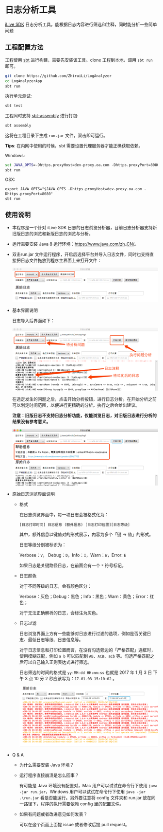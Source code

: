 # 日志分析工具

[iLive SDK](https://www.qcloud.com/product/ilvb) 日志分析工具，能根据日志内容进行筛选和注释，同时能分析一些简单问题

## 工程配置方法

工程使用 [sbt](http://www.scala-sbt.org/) 进行构建，需要先安装该工具。clone 工程到本地，调用 `sbt run` 即可。

```bash
git clone https://github.com/ZhiruiLi/LogAnalyzer
cd LogAnalyzerApp
sbt run
```

执行单元测试:

```bash
sbt test
```

工程同时支持 [sbt-assembly](https://github.com/sbt/sbt-assembly) 进行打包:

```bash
sbt assembly
```

这将在工程目录下生成 `run.jar` 文件，双击即可运行。

**Tips**: 在内网中使用的时候，sbt 需要设置代理服务器才能正确获取依赖。

Windows:

```bat
set JAVA_OPTS=-Dhttps.proxyHost=dev-proxy.oa.com -Dhttps.proxyPort=8080
sbt run
```

OSX:

```
export JAVA_OPTS="$JAVA_OPTS -Dhttps.proxyHost=dev-proxy.oa.com -Dhttps.proxyPort=8080"
sbt run
```

## 使用说明

- 本程序是一个针对 iLive SDK 日志的日志浏览分析器，目前日志分析器支持新旧版日志的浏览和新版日志的浏览与分析。

- 运行需要安装 Java 8 运行环境：<https://www.java.com/zh_CN/>。

- 双击run.jar 文件运行程序，开启后选择平台并导入日志文件，同时也支持直接把日志文件拖放到程序主界面上来打开文件：

  ![load_log_file](https://raw.githubusercontent.com/ZhiruiLi/LogAnalyzer/master/imgs/load_log_file.png)

- 基本界面说明

  日志导入后界面如下：

  ![main_screen](https://raw.githubusercontent.com/ZhiruiLi/LogAnalyzer/master/imgs/main_screen.png)

  在选定发生的问题之后，点击开始分析按钮，进行日志分析。在开始分析之前可以划定时间范围，以便进行更精确的分析。执行之后会给出建议。

  **注意：旧版日志不支持日志分析功能，仅能浏览日志，对旧版日志进行分析的结果没有参考意义。**

  ![help_info](https://raw.githubusercontent.com/ZhiruiLi/LogAnalyzer/master/imgs/help_info.png)

- 原始日志浏览界面说明

  - 格式

    在日志浏览界面中，每一项日志会被格式化为：

    `[日志打印时间] 日志信息 (额外信息) [日志打印位置][日志等级]`

    其中，额外信息以键值对的形式展示，内容为多个「键 -> 值」的形式。

    日志等级分别被标识为：

    Verbose：`V`， Debug：`D`，Info：`I`，Warn：`W`，Error: `E`

    如果日志是关键路径日志，在前面会有一个 `*` 符号标记。

  - 日志颜色

    对于不同等级的日志，会有颜色区分：

    Verbose：灰色；Debug：黑色；Info：黑色；Warn：黄色；Error：红色；

    对于无法正确解析的日志，会标注为灰色。

  - 日志过滤

    日志浏览界面上方有一些能够对日志进行过滤的选项，例如是否关键日志、最低日志等级、日志信息等。

    对于日志信息和打印位置而言，在没有勾选旁边的「严格匹配」选框时，使用模糊匹配，例如 `a b` 可以匹配到 `AB`、`ACB`、`aCb` 等。勾选严格匹配之后可以自己输入正则表达式进行筛选。

    日志筛选的时间的格式是 `yy-MM-dd HH:mm:ss` 也就是 2017 年 1 月 3 日 下午 3 点 10 分 2 秒应该写为：`17-01-03 15:10:02` 。

    ![log_filter](https://raw.githubusercontent.com/ZhiruiLi/LogAnalyzer/master/imgs/log_filter.png)

- Q & A

  - 为什么需要安装 Java 环境？

  - 运行程序直接崩溃是怎么回事？

    有可能是 Java 环境没有配置对，Mac 用户可以试试在命令行下使用 `java -jar run.jar`，Windows 用户可以试试在命令行下使用 `java -jar .\run.jar` 看是否能运行。另外要注意将 config 文件夹和 run.jar 放在同一路径下，程序的执行需要依赖 config 里的配置文件。

  - 如果有问题或者改进意见如何发表？

    可以在这个页面上面提 issue 或者修改后提 pull request。

